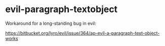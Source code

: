 evil-paragraph-textobject
=========================

Workaround for a long-standing bug in evil:

https://bitbucket.org/lyro/evil/issue/364/ap-evil-a-paragraph-text-object-works
